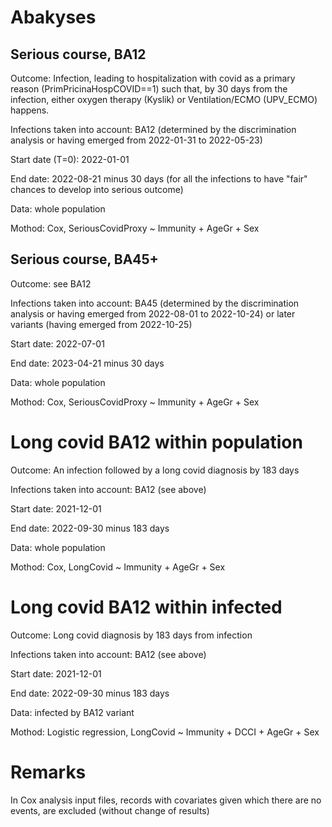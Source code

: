 # Abakyses

## Serious course, BA12

Outcome: Infection, leading to hospitalization with covid as a primary reason (PrimPricinaHospCOVID==1) such that, by 30 days from the infection, either oxygen therapy (Kyslik) or Ventilation/ECMO (UPV_ECMO) happens.

Infections taken into account: BA12 (determined by the discrimination analysis or having emerged from 2022-01-31 to 2022-05-23)

Start date (T=0): 2022-01-01 

End date: 2022-08-21 minus 30 days (for all the infections to have "fair" chances to develop into serious outcome)

Data: whole population

Mothod: Cox, SeriousCovidProxy ~ Immunity + AgeGr + Sex


## Serious course, BA45+

Outcome: see BA12

Infections taken into account: BA45 (determined by the discrimination analysis or having emerged from 2022-08-01 to 2022-10-24) or later variants (having emerged from 2022-10-25)

Start date: 2022-07-01 

End date: 2023-04-21 minus 30 days 

Data: whole population

Mothod: Cox, SeriousCovidProxy ~ Immunity + AgeGr + Sex

# Long covid BA12 within population

Outcome: An infection followed by a long covid diagnosis by 183 days

Infections taken into account: BA12 (see above)

Start date: 2021-12-01 

End date: 2022-09-30 minus 183 days 

Data: whole population

Mothod: Cox, LongCovid ~ Immunity + AgeGr + Sex


# Long covid BA12 within infected

Outcome: Long covid diagnosis by 183 days from infection

Infections taken into account: BA12 (see above)

Start date: 2021-12-01 

End date: 2022-09-30 minus 183 days 

Data: infected by BA12 variant

Mothod: Logistic regression, LongCovid ~ Immunity + DCCI + AgeGr + Sex


# Remarks

In Cox analysis input files, records with covariates given which there are no events, are excluded (without change of results)
